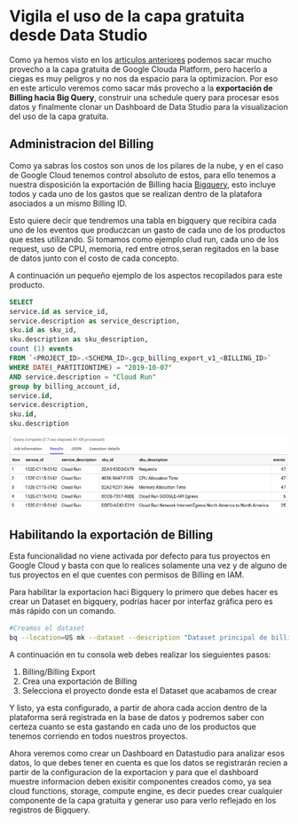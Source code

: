 # Vigila el uso de la capa gratuita desde Data Studio

Como ya hemos visto en los [articulos anteriores](/seasons/S00/README.md) podemos sacar mucho provecho a la capa gratuita de Google Clouda Platform, pero hacerlo a ciegas es muy peligros y no nos da espacio para la optimizacion. Por eso en este articulo veremos como sacar más provecho a la __exportación de Billing hacia Big Query__, construir una schedule query para procesar esos datos y finalmente clonar un Dashboard  de Data Studio para la visualizacion del uso de la capa gratuita.

## Administracion del Billing

Como ya sabras los costos son unos de los pilares de la nube, y en el caso de Google Cloud tenemos control absoluto de estos, para ello tenemos a nuestra disposición la exportación de Billing hacia [Bigquery](/seasons/S01/bigquery.md), esto incluye todos y cada uno de los gastos que se realizan dentro de la platafora asociados a un mismo Billing ID. 

Esto quiere decir que tendremos una tabla en bigquery que recibira cada uno de los eventos que produczcan un gasto de cada uno de los productos que estes utilizando. Si tomamos como ejemplo clud run, cada uno de los request, uso de CPU, memoria, red entre otros,seran regitados en la base de datos junto con el costo de cada concepto.

A continuación un pequeño ejemplo de los aspectos recopilados para este producto.


```SQL
SELECT 
service.id as service_id,	
service.description as service_description,	
sku.id as sku_id,	
sku.description as sku_description,
count (1) events
FROM `<PROJECT_ID>.<SCHEMA_ID>.gcp_billing_export_v1_<BILLING_ID>` 
WHERE DATE(_PARTITIONTIME) = "2019-10-07" 
AND service.description = "Cloud Run"
group by billing_account_id,
service.id,
service.description,	
sku.id,	
sku.description	
```

![Resultado Query Billing 1](/images/S03/resultado_query_billing_1.png)

## Habilitando la exportación de Billing

Esta funcionalidad no viene activada por defecto para tus proyectos en Google Cloud y basta con que lo realices solamente una vez y de alguno de tus proyectos en el que cuentes con permisos de Billing en IAM.

Para habilitar la exportacion haci Bigquery lo primero que debes hacer es crear un Dataset en bigquery, podrías hacer por interfaz gráfica pero es más rápido con un comando.

```sh
#Creamos el dataset
bq --location=US mk --dataset --description "Dataset principal de billing" ${PROJECT_ID}:billing_export
```

A continuación en tu consola web debes realizar los sieguientes pasos:
1) Billing/Billing Export
2) Crea una exportación de Billing
3) Selecciona el proyecto donde esta el Dataset que acabamos de crear




Y listo, ya esta configurado, a partir de ahora cada accion dentro de la plataforma será registrada en la base de datos y podremos saber con certeza cuanto se esta gastando en cada uno de los productos que tenemos corriendo en todos nuestros proyectos.

Ahora veremos como crear un Dashboard en Datastudio para analizar esos datos, lo que debes tener en cuenta es que los datos se registrarán recien a partir de la configuracion de la exportacion y para que el dashboard muestre informacion deben exisitir componentes creados como, ya sea cloud functions, storage, compute engine, es decir puedes crear cualquier componente de la capa gratuita y generar uso para verlo reflejado en los registros de Bigquery.


